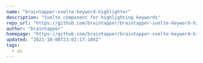 ```yaml
---
name: "braintapper-svelte-keyword-highlighter"
description: "Svelte component for highlighting keywords"
repo_url: "https://github.com/braintapper/braintapper-svelte-keyword-highlighter"
author: "braintapper"
homepage: "https://github.com/braintapper/braintapper-svelte-keyword-highlighter#readme"
updated: "2021-10-08T23:02:17.184Z"
tags: 
  - ui
---
```

